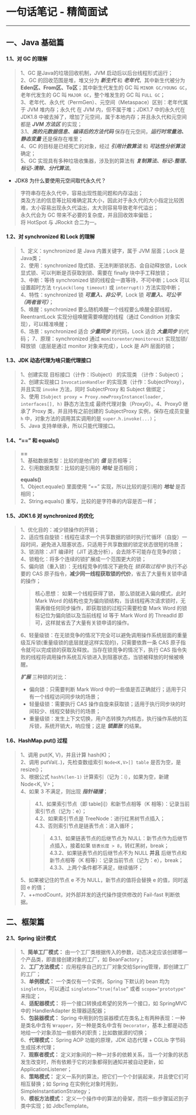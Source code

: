 # 一句话笔记 - 精简面试

-----

## 一、Java 基础篇

#### 1.1、对 GC 的理解

> 1、GC 是Java的垃圾回收机制，JVM 启动后以后台线程形式运行；<br>
> 2、GC 的回收范围是堆，堆又分为 ***新生代*** 和 ***老年代***，其中新生代被分为 **Eden区、From区、To区**；其中新生代发生的 GC 叫 `MINOR GC/YOUNG GC`，老年代发生的 GC 叫 `MAJOR GC`，整个堆发生的 GC 叫 `FULL GC`；<br>
> 3、老年代、永久代（PermGen）、元空间（Metaspace）区别：老年代属于 JVM 堆内存；永久代 在 JVM 内，但不属于堆；JDK1.7 中的永久代在 JDK1.8 中被去掉了，增加了元空间，属于本地内存；并且永久代和元空间都是 ***JVM 方法区*** 的实现；<br>
> 3.1、***类的元数据信息、编译后的方法代码*** 保存在元空间，***运行时常量池、静态变量*** 还是保存在堆里；<br>
> 4、GC 的目标是已经死亡的对象，经过 ***引用计数算法*** 和 ***可达性分析算法*** 确定；<br>
> 5、GC 实现具有多种垃圾收集器，涉及到的算法有 ***复制算法、标记-整理、标记-清除、分代算法***。

- JDK8 为什么要使用元空间取代永久代？

> 字符串存在永久代中，容易出现性能问题和内存溢出；<br>
> 类及方法的信息等比较难确定其大小，因此对于永久代的大小指定比较困难，太小容易出现永久代溢出，太大则容易导致老年代溢出；<br>
> 永久代会为 GC 带来不必要的复杂度，并且回收效率偏低；<br>
> 将 HotSpot 与 JRockit 合二为一。

#### 1.2、对 synchronized 和 Lock 的理解

> 1、定义：synchronized 是 Java 内置关键字，属于 JVM 层面；Lock 是 Java类；<br>
> 2、使用：synchronized 隐式锁、无法判断锁状态、会自动释放锁，Lock 显式锁、可以判断是否获取到锁、需要在 finally 块中手工释放锁；<br>
> 3、中断：等待 synchronized 锁的线程会一直等待，不可中断；Lock 可以设置超时方法 `tryLock(long timeout)` 或 `interrupt()` 方法实现中断；<br>
> 4、特性：synchronized 锁 ***可重入、非公平***，Lock 锁 ***可重入、可公平（两者皆可）***；<br>
> 5、唤醒：synchronized 要么随机唤醒一个线程要么唤醒全部线程，ReentrantLock 实现分组唤醒需要唤醒的线程（通过 Condition 对象实现），可以精准唤醒；<br>
> 6、场景：synchronized 适合 ***少量同步*** 的代码，Lock 适合 ***大量同步*** 的代码；
> 7、原理：synchronized 通过 `monitorenter/monitorexit` 实现加锁/释放锁（底层是通过 monitor 对象来完成），Lock 是 API 层面的锁；<br>

#### 1.3、JDK 动态代理为啥只能代理接口

> 1、创建实现 目标接口（计作：ISubject） 的实现类 （计作：Subject）；<br>
> 2、创建实现接口 `InvocationHandler` 的实现类（计作：SubjectProxy），并且实现 `invoke` 方法，同时 SubjectProxy 和 Subject 做绑定；<br>
> 3、使用 `ISubject proxy = Proxy.newProxyInstance(loader, interfaces[], h)` 静态方法生成 最终代理对象（$Proxy0）。
> 4、$Proxy0 继承了 Proxy 类，并且持有之前创建的 SubjectProxy 实例，保存在成员变量 `h` 中，对象方法的调用其实调用的是 `super.h.invoke(...)`；<br>
> 5、Java 支持单继承，所以只能代理接口。

#### 1.4、“==” 和 equals()

> **==** <br>
> 1、基础数据类型：比较的是他们的 ***值*** 是否相等；<br>
> 2、引用数据类型：比较的是引用的 ***地址*** 是否相同；<br>
> 
> **equals()**<br>
> 1、Object.equale() 里面使用 “==” 实现，所以比较的是引用的 ***地址*** 是否相同；<br>
> 2、String.equals() 重写，比较的是字符串的内容是否一样；<br>

#### 1.5、JDK1.6 对 synchronized 的优化

> 1、优化目的：减少锁操作的开销；<br>
> 2、适应性自旋锁：线程在请求一个共享数据的锁时执行忙循环（自旋）一段时间，避免进入阻塞状态，只适用于共享数据的锁定状态很短的场景；<br>
> 3、锁消除：JIT 编译时（JIT 逃逸分析），会去除不可能存在竞争的锁；<br>
> 4、锁粗化：将多个连续的锁扩展成一个范围更大的锁；<br>
> 5、偏向锁（重入锁）：无线程竞争的情况下避免在 *锁获取过程中* 执行不必要的 CAS 原子指令，**减少同一线程获取锁的代价**，省去了大量有关锁申请的操作；<br>
>> 核心思想：
>> 如果一个线程获得了锁， 那么锁就进入偏向模式，此时 Mark Word 的结构也变为偏向锁结构，当该线程再次请求锁时，无需再做任何同步操作，即获取锁的过程只需要检查 Mark Word 的锁标记位为偏向锁以及当前线程 Id 等于 Mark Word 的 ThreadId 即可，这样就省去了大量有关锁申请的操作。<br>
>
> 6、轻量级锁：在无锁竞争的情况下完全可以避免调用操作系统层面的重量级互斥锁(重量级锁的底层就是这样实现的)，只需要依靠一条 CAS 原子指令就可以完成锁的获取及释放。当存在锁竞争的情况下，执行 CAS 指令失败的线程将调用操作系统互斥锁进入到阻塞状态，当锁被释放的时候被唤醒。
> 
> ***扩展*** 三种锁的对比：
> 
> - 偏向锁：只需要判断 Mark Word 中的一些值是否正确就行；适用于只有一个线程访问同步块的场景；
> - 轻量级锁：需要执行 CAS 操作自旋来获取锁；适用于执行同步块的时间较少、线程交替执行的场景；
> - 重量级锁：发生上下文切换，用户态转换为内核态，执行操作系统的互斥锁，系统开销大，响应慢；这是 ***锁膨胀*** 的结果。

#### 1.6、HashMap.put() 过程

> 1、调用 put(K, V)，并且计算 hash(K)；<br>
> 2、调用 putVal(..)，先检查数组索引 `Node<K,V>[] table` 是否为空，是 resize()；<br>
> 3、根据公式 `hash%(len-1)` 计算索引（记为：i），如果为空，新建 Node\<K, V\>；<br>
> 4、如果 3 不满足，则出现 ***指针碰撞***；<br>
>> 4.1、如果索引节点（即 table[i]）和新节点相等（K 相等）：记录当前索引节点（记为：e）；<br>
>> 4.2、如果索引节点是 TreeNode：进行红黑树节点插入；<br>
>> 4.3、否则索引节点是链表节点：进入循环；<br>
>>> 4.3.1、如果链表节点的后继节点为 NULL：新节点作为后继节点插入，接着如果 `链表长度 > 8`，转红黑树，break；<br>
>>> 4.3.2、如果链表节点的后继节点不为 NULL **并且** 后继节点和新节点相等（K 相等）：记录当前节点（记为：e），break；<br>
>>> 4.3.3、上两个条件都不满足，继续循环；
>
> 5、如果被记住的节点 e 不为 NULL，新节点的值将会替换 e 的值，同时返回 e 的值；<br>
> 7、++modCount，对外部并发的迭代操作提供修改的 Fail-fast 判断依据。


## 二、框架篇

#### 2.1、Spring 设计模式

> 1、**简单工厂模式：** 由一个工厂类根据传入的参数，动态决定应该创建哪一个产品类，即直接创建对象的工厂，如 BeanFactory；<br>
> 2、**工厂方法模式：** 应用程序自己的工厂对象交给Spring管理，即创建工厂的工厂；<br>
> 3、**单例模式：** 一个类仅有一个实例，Spring 下默认的 bean 均为 `singleton`，可以通过 `singleton=“true|false”` 或者 `scope="prototype"` 来指定；<br>
> 4、**适配器模式：** 将一个接口转换成希望的另外一个接口，如 SpringMVC 中的 HandlerAdapter 处理器适配器；<br>
> 5、**包装器模式：** Spring 中用到的包装器模式在类名上有两种表现：一种是类名中含有 `Wrapper`，另一种是类名中含有 `Decorator`，基本上都是动态地给一个对象添加一些额外的职责；比如数据源的切换；<br>
> 6、**代理模式：** Spring AOP 功能的原理，JDK 动态代理 + CGLib 字节码生成技术代理；<br>
> 7、**观察者模式：** 定义对象间的一种一对多的依赖关系，当一个对象的状态发生改变时，所有依赖于它的对象都得到通知并被自动更新，如 ApplicationListener；<br>
> 8、**策略模式：** 定义一系列的算法，把它们一个个封装起来，并且使它们可相互替换；如 Spring 在实例化对象时用到，SimpleInstantiationStrategy；<br>
> 9、**模板方法模式：** 定义一个操作中的算法的骨架，而将一些步骤延迟到子类中实现；如 JdbcTemplate。
